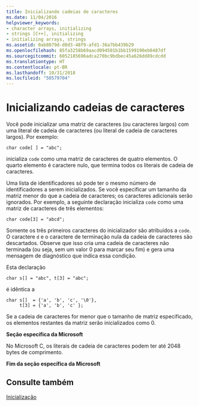 ```yaml
---
title: Inicializando cadeias de caracteres
ms.date: 11/04/2016
helpviewer_keywords:
- character arrays, initializing
- strings [C++], initializing
- initializing arrays, strings
ms.assetid: 0ab8079d-d0d3-48f9-afd1-36a7bb439b29
ms.openlocfilehash: 85fa3258b69aacd094501b1bb1599190eb0487df
ms.sourcegitcommit: 6052185696adca270bc9bdbec45a626dd89cdcdd
ms.translationtype: HT
ms.contentlocale: pt-BR
ms.lasthandoff: 10/31/2018
ms.locfileid: "50579704"
---
```

# <a name="initializing-strings"></a>Inicializando cadeias de caracteres

Você pode inicializar uma matriz de caracteres (ou caracteres largos) com uma literal de cadeia de caracteres (ou literal de cadeia de caracteres largos). Por exemplo:

```
char code[ ] = "abc";
```

inicializa `code` como uma matriz de caracteres de quatro elementos. O quarto elemento é caractere nulo, que termina todos os literais de cadeia de caracteres.

Uma lista de identificadores só pode ter o mesmo número de identificadores a serem inicializados. Se você especificar um tamanho da matriz menor do que a cadeia de caracteres; os caracteres adicionais serão ignorados. Por exemplo, a seguinte declaração inicializa `code` como uma matriz de caracteres de três elementos:

```
char code[3] = "abcd";
```

Somente os três primeiros caracteres do inicializador são atribuídos a `code`. O caractere `d` e o caractere de terminação nula da cadeia de caracteres são descartados. Observe que isso cria uma cadeia de caracteres não terminada (ou seja, sem um valor 0 para marcar seu fim) e gera uma mensagem de diagnóstico que indica essa condição.

Esta declaração

```
char s[] = "abc", t[3] = "abc";
```

é idêntica a

```
char s[]  = {'a', 'b', 'c', '\0'},
     t[3] = {'a', 'b', 'c' };
```

Se a cadeia de caracteres for menor que o tamanho de matriz especificado, os elementos restantes da matriz serão inicializados como 0.

**Seção específica da Microsoft**

No Microsoft C, os literais de cadeia de caracteres podem ter até 2048 bytes de comprimento.

**Fim da seção específica da Microsoft**

## <a name="see-also"></a>Consulte também

[Inicialização](../c-language/initialization.md)